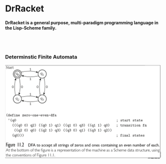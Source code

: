 <h1>DrRacket</h1>

<h4>DrRacket is a general purpose, multi-paradigm programming language in the Lisp-Scheme family. </h4>

</br>
</br>
<h3> Determinstic Finite Automata </h3>
<img src="https://raw.githubusercontent.com/mharoot/DrRacket/master/images/DeterministicFiniteStateMachine1.PNG"/>


